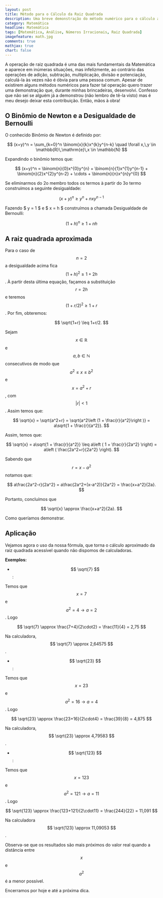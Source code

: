 ```yaml
---
layout: post
title: Método para o Cálculo da Raiz Quadrada
description: Uma breve demonstração do método numérico para o cálculo aproximado da raiz quadrada
category: Matemática
headline: Matemática
tags: [Matemática, Análise, Números Irracionais, Raiz Quadrada]
imagefeature: math.jpg
comments: true
mathjax: true 
chart: false
---
```


A operação de raiz quadrada é uma das mais fundamentais da Matemática e aparece em inúmeras situações, mas infelizmente, ao contrário das operações de adição, subtração, multiplicação, divisão e potenciação, calculá-la às vezes não é óbvia para uma pessoa comum. Apesar de existirem alguns métodos numéricos para fazer tal operação quero trazer uma demonstração que, durante minhas brincadeiras, desenvolvi. Confesso que não sei se alguém já a demonstrou (não lembro de tê-la visto) mas é meu desejo deixar esta contribuição. Então, mãos à obra! 

## O Binômio de Newton e a Desigualdade de Bernoulli

O conhecido Binômio de Newton é definido por: 

$$ (x+y)^n = \sum_{k=0}^n \binom{x}{k}x^{k}y^{n-k} \quad \forall x,\,y \in \mathbb{R}\,\mathrm{e}\,x \in \mathbb{N} $$

Expandindo o binômio temos que:

$$ (x+y)^n = \binom{n}{0}x^{0}y^{n} + \binom{n}{1}x^{1}y^{n-1} + \binom{n}{2}x^{2}y^{n-2} + \cdots + \binom{n}{n}x^{n}y^{0} $$

Se eliminarmos do 2o membro todos os termos à partir do 3o termo construímos a seguinte desigualdade: 

$$ (x+y)^n \geq y^n + nxy^{n-1} $$

Fazendo $ y = 1 $ e $ x = h $ construímos a chamada Desigualdade de Bernoulli:

$$ (1+h)^n \geq 1 + nh $$

## A raiz quadrada aproximada

Para o caso de $$ n = 2 $$ a desigualdade acima fica $$ (1+h)^2 \geq 1+2h $$. À partir desta última equação, façamos a substituição $$ r = 2h $$ e teremos $$ (1+r/2)^2 \geq 1+r $$. Por fim, obteremos:

$$ \sqrt{1+r} \leq 1+r/2. $$

Sejam $$ x \in \mathbb{R} $$ e $$ a,\, b \in \mathbb{N} $$ consecutivos de modo que $$ a^2 \leq x \leq b^2 $$ e $$ x = a^2 + r $$, com $$ |r| < 1 $$. Assim temos que:

$$ \sqrt{x} = \sqrt{a^2+r} = \sqrt{a^2\left (1 + \frac{r}{a^2}\right )} = a\sqrt{1 + \frac{r}{a^2}}. $$

Assim, temos que:

$$ \sqrt{x} = a\sqrt{1 + \frac{r}{a^2}} \leq a\left ( 1 + \frac{r}{2a^2} \right) = a\left ( \frac{2a^2+r}{2a^2} \right). $$

Sabendo que $$ r = x - a^2 $$ notamos que:

$$ a\frac{2a^2-r}{2a^2} = a\frac{2a^2+(x-a^2)}{2a^2} = \frac{x+a^2}{2a}. $$

Portanto, concluímos que 

$$ \sqrt{x} \approx \frac{x+a^2}{2a}. $$

Como queríamos demonstrar. 

## Aplicação

Vejamos agora o uso da nossa fórmula, que torna o cálculo aproximado da raiz quadrada acessível quando não dispomos de calculadoras. 

**Exemplos:**
- $$ \sqrt{7} $$:

Temos que $$ x = 7 $$ e $$ a^2 = 4 \rightarrow a = 2 $$. Logo
 
$$ \sqrt{7} \approx \frac{7+4}{2\cdot2} = \frac{11}{4} = 2,75 $$

Na calculadora, $$ \sqrt{7} \approx 2,64575 $$.

- $$ \sqrt{23} $$:

Temos que $$ x = 23 $$ e $$ a^2 = 16 \rightarrow a = 4 $$. Logo
 
$$ \sqrt{23} \approx \frac{23+16}{2\cdot4} = \frac{39}{8} = 4,875 $$

Na calculadora, $$ \sqrt{23} \approx 4,79583 $$.

- $$ \sqrt{123} $$:

Temos que $$ x = 123 $$ e $$ a^2 = 121 \rightarrow a = 11 $$. Logo
 
$$ \sqrt{123} \approx \frac{123+121}{2\cdot11} = \frac{244}{22} = 11,091 $$

Na calculadora $$ \sqrt{123} \approx 11,09053 $$.

Observa-se que os resultados são mais próximos do valor real quando a distância entre $$ x $$ e $$ a^2 $$ é a menor possível. 

Encerramos por hoje e até a próxima dica. 

